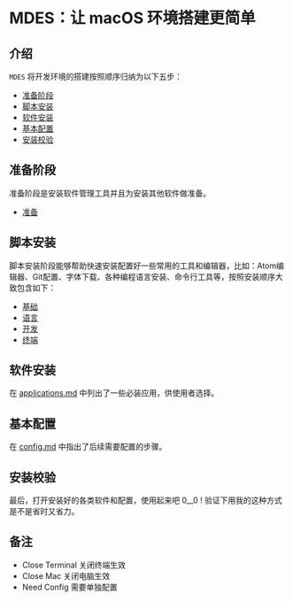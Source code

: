 # MDES：让 macOS 环境搭建更简单

## 介绍

`MDES` 将开发环境的搭建按照顺序归纳为以下五步：

- [准备阶段](#start)
- [脚本安装](#scripts)
- [软件安装](#applications)
- [基本配置](#config)
- [安装校验](#final)

## 准备阶段

准备阶段是安装软件管理工具并且为安装其他软件做准备。

- [准备](Scripts/prepare.sh)

## 脚本安装

脚本安装阶段能够帮助快速安装配置好一些常用的工具和编辑器，比如：Atom编辑器、Git配置、字体下载、各种编程语言安装、命令行工具等，按照安装顺序大致包含如下：

- [基础](Scripts/basic.sh)
- [语言](Scripts/language.sh)
- [开发](Scripts/develop.sh)
- [终端](Scripts/terminal.sh)

## 软件安装

在 [applications.md](Scripts/applications.md) 中列出了一些必装应用，供使用者选择。

## 基本配置

在 [config.md](/Scripts/config.md) 中指出了后续需要配置的步骤。

## 安装校验

最后，打开安装好的各类软件和配置，使用起来吧 0__0 ! 验证下用我的这种方式是不是省时又省力。

## 备注

- Close Terminal   关闭终端生效
- Close Mac        关闭电脑生效
- Need Config      需要单独配置
